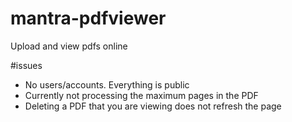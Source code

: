 # mantra-pdfviewer
Upload and view pdfs online

#issues

- No users/accounts. Everything is public
- Currently not processing the maximum pages in the PDF
- Deleting a PDF that you are viewing does not refresh the page
